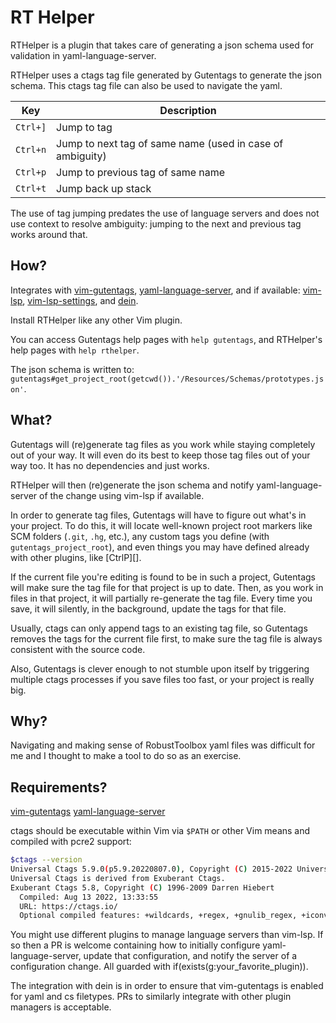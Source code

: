 
# RT Helper

RTHelper is a plugin that takes care of generating a json schema used for
validation in yaml-language-server.

RTHelper uses a ctags tag file generated by Gutentags to generate the json
schema. This ctags tag file can also be used to navigate the yaml.

| Key | Description |
| --- | --- |
| `Ctrl+]` | Jump to tag |
| `Ctrl+n` | Jump to next tag of same name (used in case of ambiguity) |
| `Ctrl+p` | Jump to previous tag of same name |
| `Ctrl+t` | Jump back up stack |

The use of tag jumping predates the use of language servers and does not
use context to resolve ambiguity: jumping to the next and previous tag works
around that.


## How?

Integrates with [vim-gutentags](https://bitbucket.org/ludovicchabant/vim-gutentags),
[yaml-language-server](https://github.com/redhat-developer/yaml-language-server),
and if available: [vim-lsp](https://github.com/prabirshrestha/vim-lsp),
[vim-lsp-settings](https://github.com/mattn/vim-lsp-settings), and
[dein](https://github.com/Shougo/dein.vim).

Install RTHelper like any other Vim plugin.

You can access Gutentags help pages with `help gutentags`, and RTHelper's help
pages with `help rthelper`.

The json schema is written to:
`gutentags#get_project_root(getcwd()).'/Resources/Schemas/prototypes.json'`.


## What?

Gutentags will (re)generate tag files as you work while staying
completely out of your way. It will even do its best to keep those tag files
out of your way too. It has no dependencies and just works.

RTHelper will then (re)generate the json schema and notify yaml-language-server
of the change using vim-lsp if available.

In order to generate tag files, Gutentags will have to figure out what's in
your project. To do this, it will locate well-known project root markers like
SCM folders (`.git`, `.hg`, etc.), any custom tags you define (with
`gutentags_project_root`), and even things you may have defined already with
other plugins, like [CtrlP][].

If the current file you're editing is found to be in such a project, Gutentags
will make sure the tag file for that project is up to date. Then, as you work
in files in that project, it will partially re-generate the tag file. Every
time you save, it will silently, in the background, update the tags for that
file.

Usually, ctags can only append tags to an existing tag file, so Gutentags
removes the tags for the current file first, to make sure the tag file is
always consistent with the source code.

Also, Gutentags is clever enough to not stumble upon itself by triggering
multiple ctags processes if you save files too fast, or your project is really
big.


## Why?

Navigating and making sense of RobustToolbox yaml files was difficult for me
and I thought to make a tool to do so as an exercise.


## Requirements?

[vim-gutentags](https://bitbucket.org/ludovicchabant/vim-gutentags)
[yaml-language-server](https://github.com/redhat-developer/yaml-language-server)

ctags should be executable within Vim via `$PATH` or other Vim means and
compiled with pcre2 support:
```bash
$ctags --version
Universal Ctags 5.9.0(p5.9.20220807.0), Copyright (C) 2015-2022 Universal Ctags Team
Universal Ctags is derived from Exuberant Ctags.
Exuberant Ctags 5.8, Copyright (C) 1996-2009 Darren Hiebert
  Compiled: Aug 13 2022, 13:33:55
  URL: https://ctags.io/
  Optional compiled features: +wildcards, +regex, +gnulib_regex, +iconv, +option-directory, +xpath, +json, +interactive, +packcc, +optscript, +pcre2
```

You might use different plugins to manage language servers than vim-lsp. If
so then a PR is welcome containing how to initially configure
yaml-language-server, update that configuration, and notify the server of
a configuration change. All guarded with if(exists(g:your_favorite_plugin)).

The integration with dein is in order to ensure that vim-gutentags is enabled
for yaml and cs filetypes. PRs to similarly integrate with other plugin
managers is acceptable.
